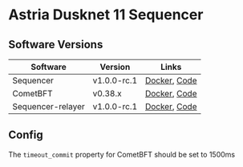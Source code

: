 # Astria Dusknet 11 Sequencer

## Software Versions

|  Software  | Version | Links |
|------------|---------|-------|
| Sequencer  | v1.0.0-rc.1  | [Docker](http://ghcr.io/astriaorg/sequencer:1.0.0-rc.1--sequencer), [Code](https://github.com/astriaorg/astria/tree/sequencer-v1.0.0-rc.1/crates/astria-sequencer) |
| CometBFT   | v0.38.x | [Docker](http://docker.io/cometbft/cometbft:v0.38.x), [Code](https://github.com/cometbft/cometbft/tree/v0.38.x) |
| Sequencer-relayer | v1.0.0-rc.1 | [Docker](http://ghcr.io/astriaorg/sequencer-relayer:1.0.0-rc.1--sequencer-relayer), [Code](https://github.com/astriaorg/astria/tree/sequencer-relayer-v1.0.0-rc.1/crates/astria-sequencer-relayer) |

## Config

The `timeout_commit` property for CometBFT should be set to 1500ms
